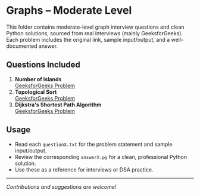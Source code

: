 # Graphs – Moderate Level

This folder contains moderate-level graph interview questions and clean Python solutions, sourced from real interviews (mainly GeeksforGeeks). Each problem includes the original link, sample input/output, and a well-documented answer.

## Questions Included
1. **Number of Islands**  
   [GeeksforGeeks Problem](https://www.geeksforgeeks.org/find-number-of-islands/)
2. **Topological Sort**  
   [GeeksforGeeks Problem](https://www.geeksforgeeks.org/topological-sorting/)
3. **Dijkstra's Shortest Path Algorithm**  
   [GeeksforGeeks Problem](https://www.geeksforgeeks.org/dijkstras-shortest-path-algorithm-graph/)

## Usage
- Read each `questionX.txt` for the problem statement and sample input/output.
- Review the corresponding `answerX.py` for a clean, professional Python solution.
- Use these as a reference for interviews or DSA practice.

---
*Contributions and suggestions are welcome!* 